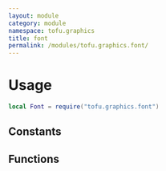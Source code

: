 ```yaml
---
layout: module
category: module
namespace: tofu.graphics
title: font
permalink: /modules/tofu.graphics.font/
---
```

# Usage

```lua
local Font = require("tofu.graphics.font")
```

## Constants

## Functions
